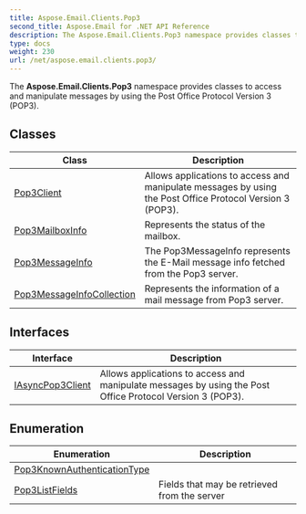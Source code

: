 ```yaml
---
title: Aspose.Email.Clients.Pop3
second_title: Aspose.Email for .NET API Reference
description: The Aspose.Email.Clients.Pop3 namespace provides classes to access and manipulate messages by using the Post Office Protocol Version 3 POP3
type: docs
weight: 230
url: /net/aspose.email.clients.pop3/
---
```

The **Aspose.Email.Clients.Pop3** namespace provides classes to access and manipulate messages by using the Post Office Protocol Version 3 (POP3).

## Classes

| Class | Description |
| --- | --- |
| [Pop3Client](./pop3client/) | Allows applications to access and manipulate messages by using the Post Office Protocol Version 3 (POP3). |
| [Pop3MailboxInfo](./pop3mailboxinfo/) | Represents the status of the mailbox. |
| [Pop3MessageInfo](./pop3messageinfo/) | The Pop3MessageInfo represents the E-Mail message info fetched from the Pop3 server. |
| [Pop3MessageInfoCollection](./pop3messageinfocollection/) | Represents the information of a mail message from Pop3 server. |
## Interfaces

| Interface | Description |
| --- | --- |
| [IAsyncPop3Client](./iasyncpop3client/) | Allows applications to access and manipulate messages by using the Post Office Protocol Version 3 (POP3). |
## Enumeration

| Enumeration | Description |
| --- | --- |
| [Pop3KnownAuthenticationType](./pop3knownauthenticationtype/) |  |
| [Pop3ListFields](./pop3listfields/) | Fields that may be retrieved from the server |


